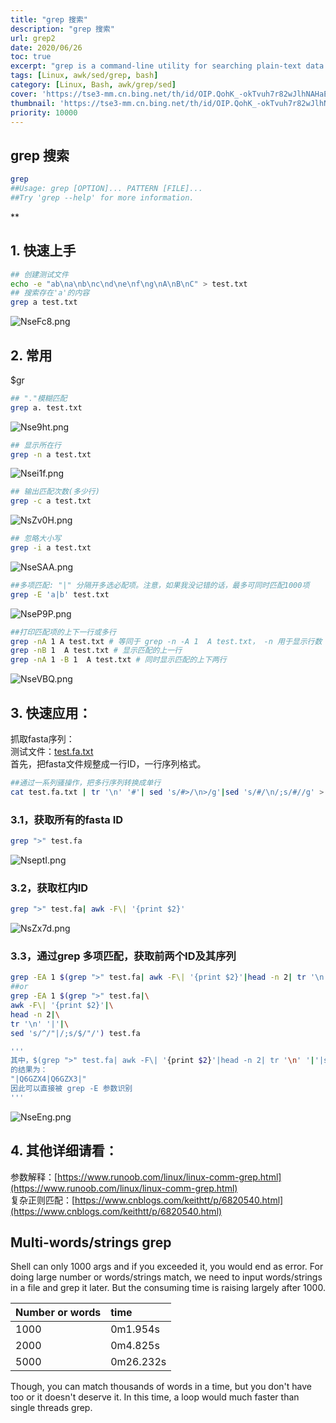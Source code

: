 ```yaml
---
title: "grep 搜索"
description: "grep 搜索"
url: grep2
date: 2020/06/26
toc: true
excerpt: "grep is a command-line utility for searching plain-text data sets for lines that match a regular expression. Its name comes from the ed command g/re/p, which has the same effect."
tags: [Linux, awk/sed/grep, bash]
category: [Linux, Bash, awk/grep/sed]
cover: 'https://tse3-mm.cn.bing.net/th/id/OIP.QohK_-okTvuh7r82wJlhNAHaE9?w=465&h=180'
thumbnail: 'https://tse3-mm.cn.bing.net/th/id/OIP.QohK_-okTvuh7r82wJlhNAHaE9?w=180&h=180'
priority: 10000
---
```


## grep 搜索


```bash
grep
##Usage: grep [OPTION]... PATTERN [FILE]...
##Try 'grep --help' for more information.
```
**
<a name="90laC"></a>
## 1. 快速上手

```bash
## 创建测试文件
echo -e "ab\na\nb\nc\nd\ne\nf\ng\nA\nB\nC" > test.txt
## 搜索存在'a'的内容
grep a test.txt
```

![NseFc8.png](https://s1.ax1x.com/2020/06/26/NseFc8.png)


<a name="HflCw"></a>
## 2. 常用
$gr
```bash
## "."模糊匹配
grep a. test.txt

```
![Nse9ht.png](https://s1.ax1x.com/2020/06/26/Nse9ht.png)


```bash
## 显示所在行
grep -n a test.txt
```
![Nsei1f.png](https://s1.ax1x.com/2020/06/26/Nsei1f.png)

```bash
## 输出匹配次数(多少行)
grep -c a test.txt
```
![NsZv0H.png](https://s1.ax1x.com/2020/06/26/NsZv0H.png)


```bash
## 忽略大小写
grep -i a test.txt
```
![NseSAA.png](https://s1.ax1x.com/2020/06/26/NseSAA.png)

```bash
##多项匹配: "|" 分隔开多选必配项。注意，如果我没记错的话，最多可同时匹配1000项
grep -E 'a|b' test.txt
```
![NseP9P.png](https://s1.ax1x.com/2020/06/26/NseP9P.png)

```bash
##打印匹配项的上下一行或多行
grep -nA 1 A test.txt # 等同于 grep -n -A 1  A test.txt， -n 用于显示行数
grep -nB 1  A test.txt # 显示匹配的上一行
grep -nA 1 -B 1  A test.txt # 同时显示匹配的上下两行
```
![NseVBQ.png](https://s1.ax1x.com/2020/06/26/NseVBQ.png)
<a name="pFQtn"></a>
## 3. 快速应用：

抓取fasta序列：<br />测试文件：[test.fa.txt](https://www.yuque.com/attachments/yuque/0/2020/txt/691897/1581071887664-9edb6585-1fc9-4bf3-b5b4-181123b53c33.txt?_lake_card=%7B%22uid%22%3A%221577264129011-0%22%2C%22src%22%3A%22https%3A%2F%2Fwww.yuque.com%2Fattachments%2Fyuque%2F0%2F2020%2Ftxt%2F691897%2F1581071887664-9edb6585-1fc9-4bf3-b5b4-181123b53c33.txt%22%2C%22name%22%3A%22test.fa.txt%22%2C%22size%22%3A6581%2C%22type%22%3A%22text%2Fplain%22%2C%22ext%22%3A%22txt%22%2C%22progress%22%3A%7B%22percent%22%3A99%7D%2C%22status%22%3A%22done%22%2C%22percent%22%3A0%2C%22id%22%3A%22FBFrY%22%2C%22card%22%3A%22file%22%7D)<br />首先，把fasta文件规整成一行ID，一行序列格式。

```bash
##通过一系列骚操作，把多行序列转换成单行
cat test.fa.txt | tr '\n' '#'| sed 's/#>/\n>/g'|sed 's/#/\n/;s/#//g' > test.fa
```

<a name="PfuOk"></a>
### 3.1，获取所有的fasta ID
```bash
grep ">" test.fa
```
![NseptI.png](https://s1.ax1x.com/2020/06/26/NseptI.png)

<a name="B2a92"></a>
### 3.2，获取杠内ID
```bash
grep ">" test.fa| awk -F\| '{print $2}'
```
![NsZx7d.png](https://s1.ax1x.com/2020/06/26/NsZx7d.png)


<a name="frpmZ"></a>
### 3.3，通过grep 多项匹配，获取前两个ID及其序列
```bash
grep -EA 1 $(grep ">" test.fa| awk -F\| '{print $2}'|head -n 2| tr '\n' '|'|sed 's/^/"|/;s/$/"/') test.fa
##or
grep -EA 1 $(grep ">" test.fa|\
awk -F\| '{print $2}'|\
head -n 2|\
tr '\n' '|'|\
sed 's/^/"|/;s/$/"/') test.fa

'''
其中，$(grep ">" test.fa| awk -F\| '{print $2}'|head -n 2| tr '\n' '|'|sed 's/^/"|/;s/$/"/') 的结果为
的结果为：
"|Q6GZX4|Q6GZX3|"
因此可以直接被 grep -E 参数识别
'''
```

![NseEng.png](https://s1.ax1x.com/2020/06/26/NseEng.png)

<a name="t84Jr"></a>
## 4. 其他详细请看：
参数解释：[https://www.runoob.com/linux/linux-comm-grep.html](https://www.runoob.com/linux/linux-comm-grep.html)<br />复杂正则匹配：[https://www.cnblogs.com/keithtt/p/6820540.html](https://www.cnblogs.com/keithtt/p/6820540.html)





## Multi-words/strings grep

Shell can only 1000 args and if you exceeded it, you would end as error. For doing large number or words/strings match, we need to input words/strings in a file and grep it later. But the consuming time is raising largely after 1000.

| Number or words | time     |
| :------------- | :------------- |
|  1000      | 0m1.954s       |
|2000 | 0m4.825s |
|5000 | 0m26.232s |

Though, you can match thousands of words in a time, but you don't have too or it doesn't deserve it. In this time, a loop would much faster than single threads grep.
